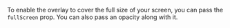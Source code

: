 To enable the overlay to cover the full size of your screen, you can pass the `fullScreen` prop. You can also pass an opacity along with it.